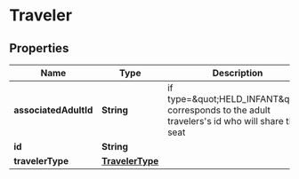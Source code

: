 # Traveler

## Properties
Name | Type | Description | Notes
------------ | ------------- | ------------- | -------------
**associatedAdultId** | **String** | if type&#x3D;\&quot;HELD_INFANT\&quot;, corresponds to the adult travelers&#x27;s id who will share the seat |  [optional]
**id** | **String** |  | 
**travelerType** | [**TravelerType**](TravelerType.md) |  | 
